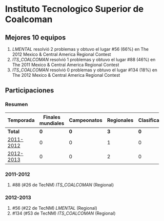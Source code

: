# Instituto Tecnologico Superior de Coalcoman

## Mejores 10 equipos

1. _LMENTAL_ resolvió 2 problemas y obtuvo el lugar #56 (66%) en The 2012 Mexico & Central America Regional Contest
1. _ITS_COALCOMAN_ resolvió 1 problemas y obtuvo el lugar #88 (46%) en The 2011 Mexico & Central America Regional Contest
1. _ITS_COALCOMAN_ resolvió 0 problemas y obtuvo el lugar #134 (18%) en The 2012 Mexico & Central America Regional Contest

## Participaciones

### Resumen

| Temporada | Finales mundiales | Campeonatos | Regionales | Clasificatorios | Equipos |
| --- | --- | --- | --- | --- | --- |
| **Total** | **0** | **0** | **3** | **0** | **3** |
| [2011-2012](#2011-2012) | 0 | 0 | 1 | 0 | 1 |
| [2012-2013](#2012-2013) | 0 | 0 | 2 | 0 | 2 |

### 2011-2012

1. #88 (#26 de TecNM) _ITS_COALCOMAN_ (Regional)

### 2012-2013

1. #56 (#22 de TecNM) _LMENTAL_ (Regional)
1. #134 (#53 de TecNM) _ITS_COALCOMAN_ (Regional)



